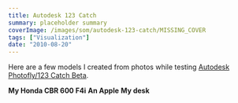 ```yaml
---
title: Autodesk 123 Catch
summary: placeholder summary
coverImage: /images/som/autodesk-123-catch/MISSING_COVER
tags: ["Visualization"]
date: "2010-08-20"
---
```


Here are a few models I created from photos while testing [Autodesk Photofly/123 Catch Beta](http://www.123dapp.com/catch).

<!-- more -->

**My Honda CBR 600 F4i** **An Apple** **My desk**

